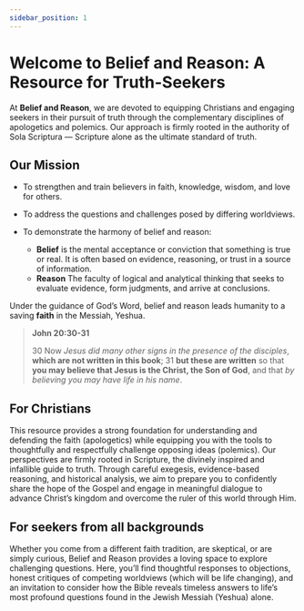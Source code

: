 ```yaml
---
sidebar_position: 1
---
```


# Welcome to Belief and Reason: A Resource for Truth-Seekers

At **Belief and Reason**, we are devoted to equipping Christians and engaging seekers in their pursuit of truth through the complementary disciplines of apologetics and polemics. Our approach is firmly rooted in the authority of Sola Scriptura — Scripture alone as the ultimate standard of truth.

## Our Mission
* To strengthen and train believers in faith, knowledge, wisdom, and love for others.

* To address the questions and challenges posed by differing worldviews.

* To demonstrate the harmony of belief and reason:
  * **Belief** is the mental acceptance or conviction that something is true or real. It is often based on evidence, reasoning, or trust in a source of information. 
  * **Reason** The faculty of logical and analytical thinking that seeks to evaluate evidence, form judgments, and arrive at conclusions. 
  
Under the guidance of God’s Word, belief and reason leads humanity to a saving **faith** in the Messiah, Yeshua.

>**John 20:30-31**
>
>30 Now _Jesus did many other signs in the presence of the disciples_, **which are not written in this book**; 
31 **but these are written** so that **you may believe that Jesus is the Christ, the Son of God**, and that _by believing you may have life in his name_.

## For Christians
This resource provides a strong foundation for understanding and defending the faith (apologetics) while equipping you with the tools to thoughtfully and respectfully challenge opposing ideas (polemics). Our perspectives are firmly rooted in Scripture, the divinely inspired and infallible guide to truth. Through careful exegesis, evidence-based reasoning, and historical analysis, we aim to prepare you to confidently share the hope of the Gospel and engage in meaningful dialogue to advance Christ’s kingdom and overcome the ruler of this world through Him.

## For seekers from all backgrounds
Whether you come from a different faith tradition, are skeptical, or are simply curious, Belief and Reason provides a loving space to explore challenging questions. Here, you’ll find thoughtful responses to objections, honest critiques of competing worldviews (which will be life changing), and an invitation to consider how the Bible reveals timeless answers to life’s most profound questions found in the Jewish Messiah (Yeshua) alone.
